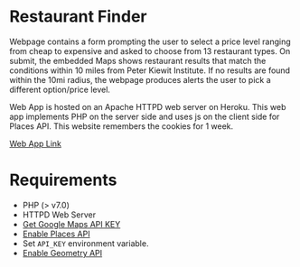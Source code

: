 # Restaurant Finder
Webpage contains a form prompting the user to select a price level ranging from cheap to expensive and asked to choose from 13 restaurant types. On submit, the embedded Maps shows restaurant results that match the conditions within 10 miles from Peter Kiewit Institute. If no results are found within the 10mi radius, the webpage produces alerts the user to pick a different option/price level.

Web App is hosted on an Apache HTTPD web server on Heroku. This web app implements PHP on the server side and uses js on the client side for Places API. This website remembers the cookies for 1 week.  
  
[Web App Link](https://map-app-swe.herokuapp.com/)  

# Requirements
* PHP (> v7.0)
* HTTPD Web Server
* [Get Google Maps API KEY](https://developers.google.com/maps/documentation/javascript/get-api-key)
* [Enable Places API](https://developers.google.com/maps/documentation/javascript/places)
* Set `API_KEY` environment variable.
* [Enable Geometry API](https://developers.google.com/maps/documentation/javascript/geometry)
